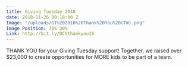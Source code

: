 ```yaml
---
title: Giving Tuesday 2018
date: 2018-11-26 00:18:00 Z
Image: "/uploads/GT%202018%20Thank%20You%20(TW).png"
Image Position: 70% 30%
Link: http://bit.ly/DCSthankyou18
---
```


THANK YOU for your Giving Tuesday support! Together, we raised over $23,000 to create opportunities for MORE kids to be part of a team.